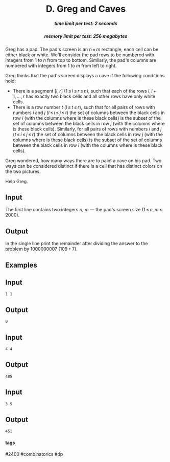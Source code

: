 <h1 style='text-align: center;'> D. Greg and Caves</h1>

<h5 style='text-align: center;'>time limit per test: 2 seconds</h5>
<h5 style='text-align: center;'>memory limit per test: 256 megabytes</h5>

Greg has a pad. The pad's screen is an *n* × *m* rectangle, each cell can be either black or white. We'll consider the pad rows to be numbered with integers from 1 to *n* from top to bottom. Similarly, the pad's columns are numbered with integers from 1 to *m* from left to right.

Greg thinks that the pad's screen displays a cave if the following conditions hold:

* There is a segment [*l*, *r*] (1 ≤ *l* ≤ *r* ≤ *n*), such that each of the rows *l*, *l* + 1, ..., *r* has exactly two black cells and all other rows have only white cells.
* There is a row number *t* (*l* ≤ *t* ≤ *r*), such that for all pairs of rows with numbers *i* and *j* (*l* ≤ *i* ≤ *j* ≤ *t*) the set of columns between the black cells in row *i* (with the columns where is these black cells) is the subset of the set of columns between the black cells in row *j* (with the columns where is these black cells). Similarly, for all pairs of rows with numbers *i* and *j* (*t* ≤ *i* ≤ *j* ≤ *r*) the set of columns between the black cells in row *j* (with the columns where is these black cells) is the subset of the set of columns between the black cells in row *i* (with the columns where is these black cells).

Greg wondered, how many ways there are to paint a cave on his pad. Two ways can be considered distinct if there is a cell that has distinct colors on the two pictures.

Help Greg.

## Input

The first line contains two integers *n*, *m* — the pad's screen size (1 ≤ *n*, *m* ≤ 2000).

## Output

In the single line print the remainder after dividing the answer to the problem by 1000000007 (109 + 7).

## Examples

## Input


```
1 1  

```
## Output


```
0  

```
## Input


```
4 4  

```
## Output


```
485  

```
## Input


```
3 5  

```
## Output


```
451  

```


#### tags 

#2400 #combinatorics #dp 